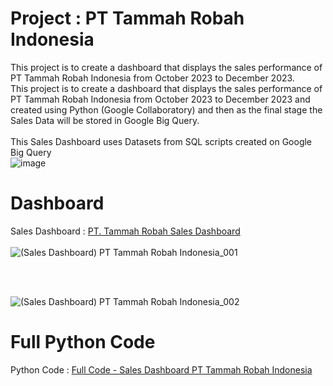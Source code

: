 # Project : PT Tammah Robah Indonesia
This project is to create a dashboard that displays the sales performance of PT Tammah Robah Indonesia from October 2023 to December 2023.
<br>
This project is to create a dashboard that displays the sales performance of PT Tammah Robah Indonesia from October 2023 to December 2023 and created using Python (Google Collaboratory) and then as the final stage the Sales Data will be stored in Google Big Query.
<br>
<br>
This Sales Dashboard uses Datasets from SQL scripts created on Google Big Query
<br>
![image](https://github.com/user-attachments/assets/e0c9ab79-9364-4443-9314-752dfb1d5b66)

# Dashboard
Sales Dashboard : [PT. Tammah Robah Sales Dashboard](https://lookerstudio.google.com/reporting/e148921b-b41f-4fde-976f-662d83e381d4)
<br>
<br>
![(Sales Dashboard) PT Tammah Robah Indonesia_001](https://github.com/user-attachments/assets/c5116d7c-08a1-4246-a53c-85866989bea3)

<br>
<br>

![(Sales Dashboard) PT Tammah Robah Indonesia_002](https://github.com/user-attachments/assets/07ac65ba-cf88-47d7-9fc7-0fd83d6d5a7b)


# Full Python Code
Python Code : [Full Code - Sales Dashboard PT Tammah Robah Indonesia](https://github.com/oktaviorezap/pt-tammah-robah-project-oktaviorezaputra/blob/main/(Full%20Code)%20Project_Tammah_Robah_Oktavio_Reza_Putra_Python.ipynb)
